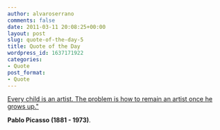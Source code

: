 ```yaml
---
author: alvaroserrano
comments: false
date: 2011-03-11 20:08:25+00:00
layout: post
slug: quote-of-the-day-5
title: Quote of the Day
wordpress_id: 1637171922
categories:
- Quote
post_format:
- Quote
---
```


[Every child is an artist. The problem is how to remain an artist once he grows up."](http://www.quotationspage.com/quote/27094.html)

**Pablo Picasso (1881 - 1973)**.

